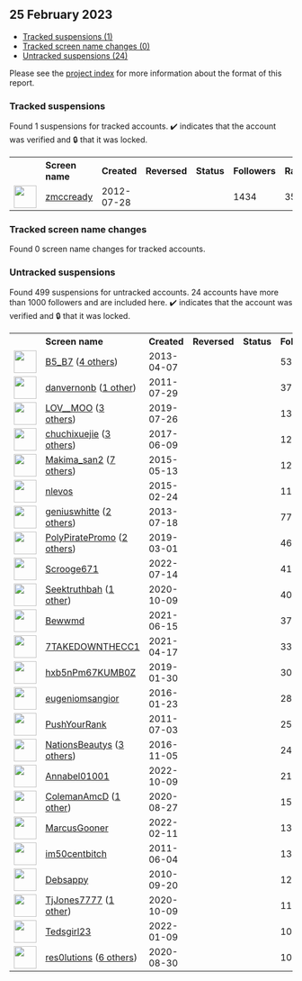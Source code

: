 ## 25 February 2023

* [Tracked suspensions (1)](#tracked-suspensions)
* [Tracked screen name changes (0)](#tracked-screen-name-changes)
* [Untracked suspensions (24)](#untracked-suspensions)

Please see the [project index](https://github.com/travisbrown/twitter-watch) for more information about the format of this report.

### Tracked suspensions

Found 1 suspensions for tracked accounts.
  ✔️ indicates that the account was verified and 🔒 that it was locked.

<table>
    <tr>
        <th></th>
        <th align="left">Screen name</th>
        <th align="left">Created</th>
        <th align="left">Reversed</th>
        <th align="left">Status</th>
        <th align="left">Followers</th>
        <th align="left">Ranking</th></tr>
    </tr>
        <tr>
            <td><a href="https://twitter.com/intent/user?user_id=722604432">
                <img src="https://pbs.twimg.com/profile_images/1554160235501142016/h3QaCwDX_normal.jpg" width="40px" height="40px" align="center"/></a>
            </td>
            <td>
                <a href="https://twitter.com/zmccready">zmccready</a></td>
            <td>2012-07-28</td>
            <td></td>
            <td align="center"></td>
            <td>1434</td>
            <td>35592</td>
        </tr></table>

### Tracked screen name changes

Found 0 screen name changes for tracked accounts.

### Untracked suspensions

Found 499 suspensions for untracked accounts.
24 accounts have more than 1000 followers and are included here.
  ✔️ indicates that the account was verified and 🔒 that it was locked.

<table>
    <tr>
        <th></th>
        <th align="left">Screen name</th>
        <th align="left">Created</th>
        <th align="left">Reversed</th>
        <th align="left">Status</th>
        <th align="left">Followers</th>
    </tr>
        <tr>
            <td><a href="https://twitter.com/intent/user?user_id=1334144996">
                <img src="https://pbs.twimg.com/profile_images/1364679361589370880/AO6Ee4-l_normal.jpg" width="40px" height="40px" align="center"/></a>
            </td>
            <td>
                <a href="https://twitter.com/B5_B7">B5_B7</a>&nbsp;(<a href="https://api.memory.lol/v1/tw/id/1334144996">4 others</a>)&nbsp;</td>
            <td>2013-04-07</td>
            <td></td>
            <td align="center"></td>
            <td>53871</td>
        </tr>
        <tr>
            <td><a href="https://twitter.com/intent/user?user_id=344745712">
                <img src="https://pbs.twimg.com/profile_images/1519525970201382913/iaNk_x47_normal.jpg" width="40px" height="40px" align="center"/></a>
            </td>
            <td>
                <a href="https://twitter.com/danvernonb">danvernonb</a>&nbsp;(<a href="https://api.memory.lol/v1/tw/id/344745712">1 other</a>)&nbsp;</td>
            <td>2011-07-29</td>
            <td></td>
            <td align="center"></td>
            <td>37279</td>
        </tr>
        <tr>
            <td><a href="https://twitter.com/intent/user?user_id=1154603793910308864">
                <img src="https://pbs.twimg.com/profile_images/1534831870122377218/2gmUfcMf_normal.jpg" width="40px" height="40px" align="center"/></a>
            </td>
            <td>
                <a href="https://twitter.com/LOV__MOO">LOV__MOO</a>&nbsp;(<a href="https://api.memory.lol/v1/tw/id/1154603793910308864">3 others</a>)&nbsp;</td>
            <td>2019-07-26</td>
            <td></td>
            <td align="center"></td>
            <td>13217</td>
        </tr>
        <tr>
            <td><a href="https://twitter.com/intent/user?user_id=873201312791498754">
                <img src="https://pbs.twimg.com/profile_images/1581488747106824192/HH7ADVQ-_normal.jpg" width="40px" height="40px" align="center"/></a>
            </td>
            <td>
                <a href="https://twitter.com/chuchixuejie">chuchixuejie</a>&nbsp;(<a href="https://api.memory.lol/v1/tw/id/873201312791498754">3 others</a>)&nbsp;</td>
            <td>2017-06-09</td>
            <td></td>
            <td align="center"></td>
            <td>12843</td>
        </tr>
        <tr>
            <td><a href="https://twitter.com/intent/user?user_id=3193787064">
                <img src="https://pbs.twimg.com/profile_images/1595451409213726721/dTursYAQ_normal.jpg" width="40px" height="40px" align="center"/></a>
            </td>
            <td>
                <a href="https://twitter.com/Makima_san2">Makima_san2</a>&nbsp;(<a href="https://api.memory.lol/v1/tw/id/3193787064">7 others</a>)&nbsp;</td>
            <td>2015-05-13</td>
            <td></td>
            <td align="center"></td>
            <td>12803</td>
        </tr>
        <tr>
            <td><a href="https://twitter.com/intent/user?user_id=3058465911">
                <img src="https://pbs.twimg.com/profile_images/583921090700976129/D1GLn8ul_normal.png" width="40px" height="40px" align="center"/></a>
            </td>
            <td>
                <a href="https://twitter.com/nlevos">nlevos</a></td>
            <td>2015-02-24</td>
            <td></td>
            <td align="center"></td>
            <td>11332</td>
        </tr>
        <tr>
            <td><a href="https://twitter.com/intent/user?user_id=1603151400">
                <img src="https://pbs.twimg.com/profile_images/980969968165679111/1BEaUmnZ_normal.jpg" width="40px" height="40px" align="center"/></a>
            </td>
            <td>
                <a href="https://twitter.com/geniuswhitte">geniuswhitte</a>&nbsp;(<a href="https://api.memory.lol/v1/tw/id/1603151400">2 others</a>)&nbsp;</td>
            <td>2013-07-18</td>
            <td></td>
            <td align="center"></td>
            <td>7710</td>
        </tr>
        <tr>
            <td><a href="https://twitter.com/intent/user?user_id=1101306871913332736">
                <img src="https://pbs.twimg.com/profile_images/1489293909792628741/NM_Si1fr_normal.jpg" width="40px" height="40px" align="center"/></a>
            </td>
            <td>
                <a href="https://twitter.com/PolyPiratePromo">PolyPiratePromo</a>&nbsp;(<a href="https://api.memory.lol/v1/tw/id/1101306871913332736">2 others</a>)&nbsp;</td>
            <td>2019-03-01</td>
            <td></td>
            <td align="center"></td>
            <td>4652</td>
        </tr>
        <tr>
            <td><a href="https://twitter.com/intent/user?user_id=1547517925212430337">
                <img src="https://pbs.twimg.com/profile_images/1572113637438898177/nYZVYqdn_normal.jpg" width="40px" height="40px" align="center"/></a>
            </td>
            <td>
                <a href="https://twitter.com/Scrooge671">Scrooge671</a></td>
            <td>2022-07-14</td>
            <td></td>
            <td align="center"></td>
            <td>4106</td>
        </tr>
        <tr>
            <td><a href="https://twitter.com/intent/user?user_id=1314494528716451841">
                <img src="https://pbs.twimg.com/profile_images/1560669572759539713/MPag2JkR_normal.jpg" width="40px" height="40px" align="center"/></a>
            </td>
            <td>
                <a href="https://twitter.com/Seektruthbah">Seektruthbah</a>&nbsp;(<a href="https://api.memory.lol/v1/tw/id/1314494528716451841">1 other</a>)&nbsp;</td>
            <td>2020-10-09</td>
            <td></td>
            <td align="center"></td>
            <td>4046</td>
        </tr>
        <tr>
            <td><a href="https://twitter.com/intent/user?user_id=1404629360078954496">
                <img src="https://pbs.twimg.com/profile_images/1593608137180954629/NSOKLDt2_normal.jpg" width="40px" height="40px" align="center"/></a>
            </td>
            <td>
                <a href="https://twitter.com/Bewwmd">Bewwmd</a></td>
            <td>2021-06-15</td>
            <td></td>
            <td align="center"></td>
            <td>3767</td>
        </tr>
        <tr>
            <td><a href="https://twitter.com/intent/user?user_id=1383360927714582532">
                <img src="https://pbs.twimg.com/profile_images/1479029994156281857/5KeAgs5t_normal.jpg" width="40px" height="40px" align="center"/></a>
            </td>
            <td>
                <a href="https://twitter.com/7TAKEDOWNTHECC1">7TAKEDOWNTHECC1</a></td>
            <td>2021-04-17</td>
            <td></td>
            <td align="center"></td>
            <td>3360</td>
        </tr>
        <tr>
            <td><a href="https://twitter.com/intent/user?user_id=1090541380655636480">
                <img src="https://pbs.twimg.com/profile_images/1554519927050084353/LPrbMPWh_normal.jpg" width="40px" height="40px" align="center"/></a>
            </td>
            <td>
                <a href="https://twitter.com/hxb5nPm67KUMB0Z">hxb5nPm67KUMB0Z</a></td>
            <td>2019-01-30</td>
            <td></td>
            <td align="center"></td>
            <td>3025</td>
        </tr>
        <tr>
            <td><a href="https://twitter.com/intent/user?user_id=4839097516">
                <img src="https://pbs.twimg.com/profile_images/1582856320763547648/OK27tjE2_normal.jpg" width="40px" height="40px" align="center"/></a>
            </td>
            <td>
                <a href="https://twitter.com/eugeniomsangior">eugeniomsangior</a></td>
            <td>2016-01-23</td>
            <td></td>
            <td align="center"></td>
            <td>2854</td>
        </tr>
        <tr>
            <td><a href="https://twitter.com/intent/user?user_id=328630955">
                <img src="https://pbs.twimg.com/profile_images/378800000643687432/9389ea0fb901c948b7bbd15b8d12b80c_normal.jpeg" width="40px" height="40px" align="center"/></a>
            </td>
            <td>
                <a href="https://twitter.com/PushYourRank">PushYourRank</a></td>
            <td>2011-07-03</td>
            <td></td>
            <td align="center"></td>
            <td>2545</td>
        </tr>
        <tr>
            <td><a href="https://twitter.com/intent/user?user_id=794913663752638464">
                <img src="https://pbs.twimg.com/profile_images/1596983828509126656/hXEQ6L-3_normal.jpg" width="40px" height="40px" align="center"/></a>
            </td>
            <td>
                <a href="https://twitter.com/NationsBeautys">NationsBeautys</a>&nbsp;(<a href="https://api.memory.lol/v1/tw/id/794913663752638464">3 others</a>)&nbsp;</td>
            <td>2016-11-05</td>
            <td></td>
            <td align="center"></td>
            <td>2419</td>
        </tr>
        <tr>
            <td><a href="https://twitter.com/intent/user?user_id=1579090552653598720">
                <img src="https://pbs.twimg.com/profile_images/1597587767009189888/a5Az7KPU_normal.jpg" width="40px" height="40px" align="center"/></a>
            </td>
            <td>
                <a href="https://twitter.com/Annabel01001">Annabel01001</a></td>
            <td>2022-10-09</td>
            <td></td>
            <td align="center"></td>
            <td>2167</td>
        </tr>
        <tr>
            <td><a href="https://twitter.com/intent/user?user_id=1299037029590863875">
                <img src="https://pbs.twimg.com/profile_images/1361457451674066945/t3rXrsXG_normal.jpg" width="40px" height="40px" align="center"/></a>
            </td>
            <td>
                <a href="https://twitter.com/ColemanAmcD">ColemanAmcD</a>&nbsp;(<a href="https://api.memory.lol/v1/tw/id/1299037029590863875">1 other</a>)&nbsp;</td>
            <td>2020-08-27</td>
            <td></td>
            <td align="center"></td>
            <td>1531</td>
        </tr>
        <tr>
            <td><a href="https://twitter.com/intent/user?user_id=1492097436965343243">
                <img src="https://pbs.twimg.com/profile_images/1495333823785091073/-mPb8Ld0_normal.jpg" width="40px" height="40px" align="center"/></a>
            </td>
            <td>
                <a href="https://twitter.com/MarcusGooner">MarcusGooner</a></td>
            <td>2022-02-11</td>
            <td></td>
            <td align="center"></td>
            <td>1343</td>
        </tr>
        <tr>
            <td><a href="https://twitter.com/intent/user?user_id=310686326">
                <img src="https://pbs.twimg.com/profile_images/717256650906689537/_Gg3TC3b_normal.jpg" width="40px" height="40px" align="center"/></a>
            </td>
            <td>
                <a href="https://twitter.com/im50centbitch">im50centbitch</a></td>
            <td>2011-06-04</td>
            <td></td>
            <td align="center"></td>
            <td>1326</td>
        </tr>
        <tr>
            <td><a href="https://twitter.com/intent/user?user_id=192955161">
                <img src="https://pbs.twimg.com/profile_images/666782044341555200/6ZPpxC1-_normal.jpg" width="40px" height="40px" align="center"/></a>
            </td>
            <td>
                <a href="https://twitter.com/Debsappy">Debsappy</a></td>
            <td>2010-09-20</td>
            <td></td>
            <td align="center"></td>
            <td>1287</td>
        </tr>
        <tr>
            <td><a href="https://twitter.com/intent/user?user_id=1314636073352548352">
                <img src="https://pbs.twimg.com/profile_images/1589297806979874817/IuEpTKtQ_normal.jpg" width="40px" height="40px" align="center"/></a>
            </td>
            <td>
                <a href="https://twitter.com/TjJones7777">TjJones7777</a>&nbsp;(<a href="https://api.memory.lol/v1/tw/id/1314636073352548352">1 other</a>)&nbsp;</td>
            <td>2020-10-09</td>
            <td></td>
            <td align="center"></td>
            <td>1173</td>
        </tr>
        <tr>
            <td><a href="https://twitter.com/intent/user?user_id=1480230999082557445">
                <img src="https://pbs.twimg.com/profile_images/1480231576671825920/YGcXy-7i_normal.jpg" width="40px" height="40px" align="center"/></a>
            </td>
            <td>
                <a href="https://twitter.com/Tedsgirl23">Tedsgirl23</a></td>
            <td>2022-01-09</td>
            <td></td>
            <td align="center"></td>
            <td>1078</td>
        </tr>
        <tr>
            <td><a href="https://twitter.com/intent/user?user_id=1299860238619746307">
                <img src="https://pbs.twimg.com/profile_images/1408138206801907712/x-wjSo3s_normal.jpg" width="40px" height="40px" align="center"/></a>
            </td>
            <td>
                <a href="https://twitter.com/res0lutions">res0lutions</a>&nbsp;(<a href="https://api.memory.lol/v1/tw/id/1299860238619746307">6 others</a>)&nbsp;</td>
            <td>2020-08-30</td>
            <td></td>
            <td align="center"></td>
            <td>1005</td>
        </tr></table>
